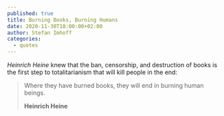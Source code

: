 ```yaml
---
published: true
title: Burning Books, Burning Humans
date: 2020-11-30T18:00:00+02:00
author: Stefan Imhoff
categories:
  - quotes
---
```


_Heinrich Heine_ knew that the ban, censorship, and destruction of books is the first step to totalitarianism that will kill people in the end:

> Where they have burned books, they will end in burning human beings.
>
> **Heinrich Heine**

